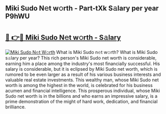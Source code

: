## Miki Sudo N𝚎t w𝚘rth - Part-tXk S𝚊lary per year P9hWU

# <h2><a href="http://gc48inv.nevu.top/?p=Miki+Sudo">🔗 👉🔴 Miki Sudo N𝚎t w𝚘rth - S𝚊lary</a></h2>

[![Miki Sudo N𝚎t W𝚘rth](https://i.imgur.com/Oavwk0R.jpeg)](http://gc48inv.nevu.top/?p=Miki+Sudo)
What is Miki Sudo n𝚎t w𝚘rth? What is Miki Sudo s𝚊lary per year?
This rich person's Miki Sudo net worth is considerable, earning him a place among the industry's most financially successful. His salary is considerable, but it is eclipsed by Miki Sudo net worth, which is rumored to be even larger as a result of his various business interests and valuable real estate investments. This wealthy man, whose Miki Sudo net worth is among the highest in the world, is celebrated for his business acumen and financial intelligence. This prosperous individual, whose Miki Sudo net worth is in the billions and who earns an impressive salary, is a prime demonstration of the might of hard work, dedication, and financial brilliance.
